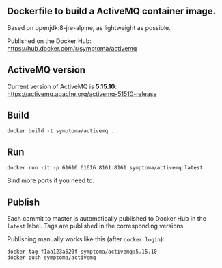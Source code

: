 ## Dockerfile to build a ActiveMQ container image.

Based on openjdk:8-jre-alpine, as lightweight as possible. 

Published on the Docker Hub: https://hub.docker.com/r/symptoma/activemq

## ActiveMQ version

Current version of ActiveMQ is **5.15.10**: https://activemq.apache.org/activemq-51510-release

## Build
```
docker build -t symptoma/activemq . 
```

## Run
```
docker run -it -p 61616:61616 8161:8161 symptoma/activemq:latest
```
Bind more ports if you need to.

## Publish

Each commit to master is automatically published to Docker Hub in the `latest` label. Tags are published in the corresponding versions.

Publishing manually works like this (after `docker login`):

```
docker tag f1aa123a520f symptoma/activemq:5.15.10
docker push symptoma/activemq
```